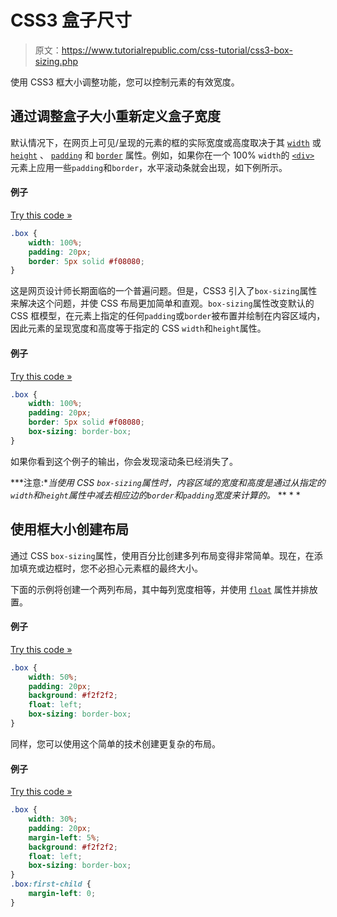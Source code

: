 # CSS3 盒子尺寸

> 原文：<https://www.tutorialrepublic.com/css-tutorial/css3-box-sizing.php>

使用 CSS3 框大小调整功能，您可以控制元素的有效宽度。

## 通过调整盒子大小重新定义盒子宽度

默认情况下，在网页上可见/呈现的元素的框的实际宽度或高度取决于其 [`width`](../css-reference/css-width-property.php) 或 [`height`](../css-reference/css-height-property.php) 、 [`padding`](../css-reference/css-padding-property.php) 和 [`border`](../css-reference/css-border-property.php) 属性。例如，如果你在一个 100% `width`的 [`<div>`](../html-reference/html-div-tag.php) 元素上应用一些`padding`和`border`，水平滚动条就会出现，如下例所示。

#### 例子

[Try this code »](../codelab.php?topic=css3&file=visible-width-and-height-of-an-element "Try this code using online Editor")

```css
.box {
    width: 100%;
    padding: 20px;
    border: 5px solid #f08080;
}
```

这是网页设计师长期面临的一个普遍问题。但是，CSS3 引入了`box-sizing`属性来解决这个问题，并使 CSS 布局更加简单和直观。`box-sizing`属性改变默认的 CSS 框模型，在元素上指定的任何`padding`或`border`被布置并绘制在内容区域内，因此元素的呈现宽度和高度等于指定的 CSS `width`和`height`属性。

#### 例子

[Try this code »](../codelab.php?topic=css3&file=effect-of-box-sizing-property-on-an-element "Try this code using online Editor")

```css
.box {
    width: 100%;
    padding: 20px;
    border: 5px solid #f08080;
    box-sizing: border-box;
}
```

如果你看到这个例子的输出，你会发现滚动条已经消失了。

 ***注意:**当使用 CSS `box-sizing`属性时，内容区域的宽度和高度是通过从指定的`width`和`height`属性中减去相应边的`border`和`padding`宽度来计算的。*  ** * *

## 使用框大小创建布局

通过 CSS `box-sizing`属性，使用百分比创建多列布局变得非常简单。现在，在添加填充或边框时，您不必担心元素框的最终大小。

下面的示例将创建一个两列布局，其中每列宽度相等，并使用 [`float`](../css-reference/css-float-property.php) 属性并排放置。

#### 例子

[Try this code »](../codelab.php?topic=css3&file=two-equal-column-layout-placed-alongside "Try this code using online Editor")

```css
.box {
    width: 50%;
    padding: 20px;
    background: #f2f2f2;
    float: left;
    box-sizing: border-box;
}
```

同样，您可以使用这个简单的技术创建更复杂的布局。

#### 例子

[Try this code »](../codelab.php?topic=css3&file=three-equal-column-layout-placed-next-to-each-other "Try this code using online Editor")

```css
.box {
    width: 30%;
    padding: 20px;
    margin-left: 5%;
    background: #f2f2f2;
    float: left;
    box-sizing: border-box;
}
.box:first-child {
    margin-left: 0;
}
```

